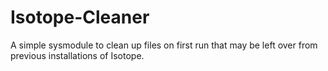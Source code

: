 # Isotope-Cleaner
A simple sysmodule to clean up files on first run that may be left over from previous installations of Isotope.